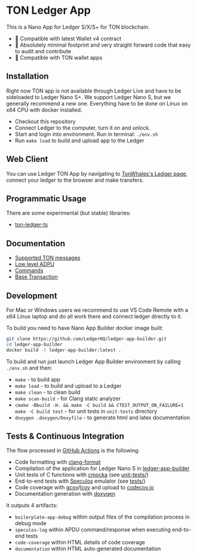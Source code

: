 # TON Ledger App

This is a Nano App for Ledger S/X/S+ for TON blockchain.

* 🚀 Compatible with latest Wallet v4 contract
* 🔎 Absolutely minimal footprint and very straight forward code that easy to audit and contribute
* 📱 Compatible with TON wallet apps

## Installation

Right now TON app is not available through Ledger Live and have to be sideloaded to Ledger Nano S+. We support Ledger Nano S, but we generally recommend a new one. Everything have to be done on Linux on x64 CPU with docker installed.
* Checkout this repository
* Connect Ledger to the computer, turn it on and unlock.
* Start and login into environment. Run in terminal: `./env.sh`
* Run `make load` to build and upload app to the Ledger

## Web Client

You can use Ledger TON App by navigating to [TonWhales's Ledger page](https://tonwhales.com/ledger), connect your ledger to the browser and make transfers.

## Programmatic Usage

There are some experimental (but stable) libraries:
* [ton-ledger-ts](https://github.com/ton-foundation/ton-ledger-ts)

## Documentation

* [Supported TON messages](doc/MESSAGES.md)
* [Low level ADPU](doc/APDU.md)
* [Commands](doc/COMMANDS.md)
* [Base Transaction](doc/TRANSACTION.md)

## Development

For Mac or Windows users we recommend to use VS Code Remote with a x64 Linux laptop and do all work there and connect ledger directly to it. 

To build you need to have Nano App Builder docker image built:
```bash
git clone https://github.com/LedgerHQ/ledger-app-builder.git
cd ledger-app-builder
docker build -t ledger-app-builder:latest .
```

To build and run just launch Ledger App Builder environment by calling `./env.sh` and then:
* `make` - to build app
* `make load` - to build and upload to a Ledger
* `make clean` - to clean build
* `make scan-build` - for Clang static analyzer
* `cmake -Bbuild -H. && make -C build && CTEST_OUTPUT_ON_FAILURE=1 make -C build test` - for unit tests in `unit-tests` directory
* `doxygen .doxygen/Doxyfile` - to generate html and latex documentation

## Tests & Continuous Integration

The flow processed in [GitHub Actions](https://github.com/features/actions) is the following:

- Code formatting with [clang-format](http://clang.llvm.org/docs/ClangFormat.html)
- Compilation of the application for Ledger Nano S in [ledger-app-builder](https://github.com/LedgerHQ/ledger-app-builder)
- Unit tests of C functions with [cmocka](https://cmocka.org/) (see [unit-tests/](unit-tests/))
- End-to-end tests with [Speculos](https://github.com/LedgerHQ/speculos) emulator (see [tests/](tests/))
- Code coverage with [gcov](https://gcc.gnu.org/onlinedocs/gcc/Gcov.html)/[lcov](http://ltp.sourceforge.net/coverage/lcov.php) and upload to [codecov.io](https://about.codecov.io)
- Documentation generation with [doxygen](https://www.doxygen.nl)

It outputs 4 artifacts:

- `boilerplate-app-debug` within output files of the compilation process in debug mode
- `speculos-log` within APDU command/response when executing end-to-end tests
- `code-coverage` within HTML details of code coverage
- `documentation` within HTML auto-generated documentation
